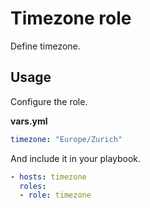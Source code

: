 # Timezone role

Define timezone.

## Usage

Configure the role.

**vars.yml**

```yml
timezone: "Europe/Zurich"
```

And include it in your playbook.

```yml
- hosts: timezone
  roles:
  - role: timezone
```